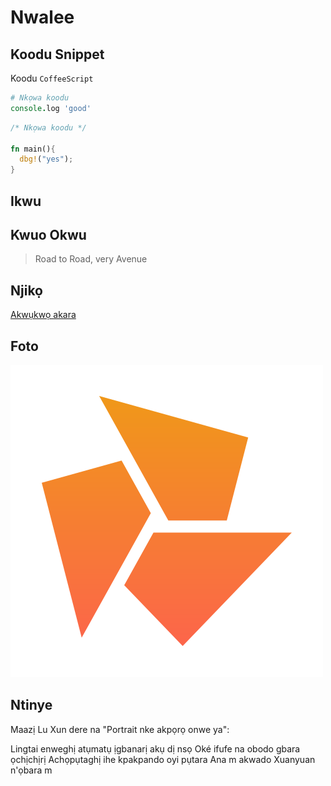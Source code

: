 [Markdown zuru ụwa ọnụ kwuru]:#

# Nwalee

## Koodu Snippet

Koodu `CoffeeScript`

```coffee
# Nkọwa koodu
console.log 'good'


```

```rust
/* Nkọwa koodu */

fn main(){
  dbg!("yes");
}
```

## Ikwu

<!-- HTML 注释 --> 

<!-- 多行注释 --> 

## Kwuo Okwu

> Road to Road, very Avenue

## Njikọ

[Akwụkwọ akara](https://github.com/xxai-art/xxai-art-md)

## Foto

![xxAI.Aka ika Identity](https://raw.githubusercontent.com/xxai-art/web/main/file/svg/logo.svg)

## Ntinye

Maazị Lu Xun dere na "Portrait nke akpọrọ onwe ya":

  Lingtai enweghị atụmatụ ịgbanarị akụ dị nsọ
  Oké ifufe na obodo gbara ọchịchịrị
  Achọpụtaghị ihe kpakpando oyi pụtara
  Ana m akwado Xuanyuan n'ọbara m


